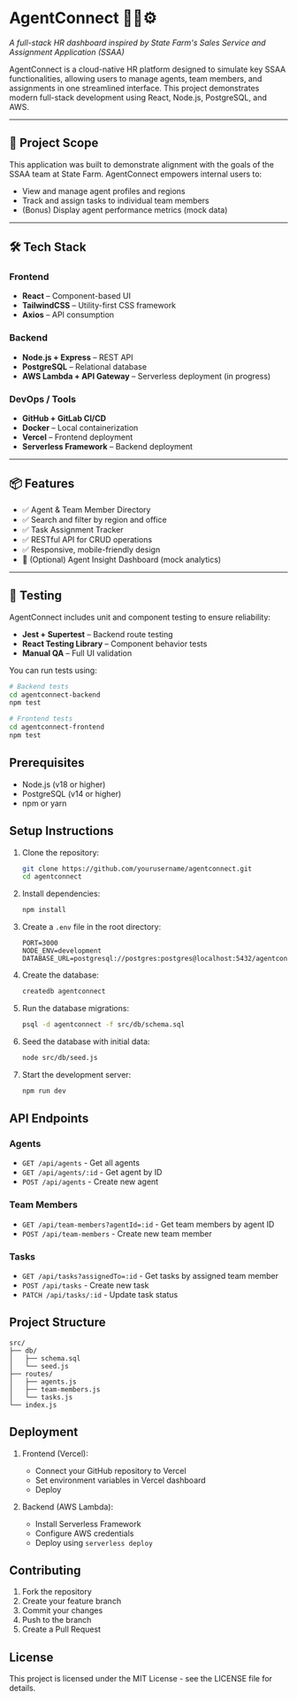 # AgentConnect 🧑‍💼⚙️

_A full-stack HR dashboard inspired by State Farm's Sales Service and Assignment Application (SSAA)_

AgentConnect is a cloud-native HR platform designed to simulate key SSAA functionalities, allowing users to manage agents, team members, and assignments in one streamlined interface. This project demonstrates modern full-stack development using React, Node.js, PostgreSQL, and AWS.

---

## 🚀 Project Scope

This application was built to demonstrate alignment with the goals of the SSAA team at State Farm. AgentConnect empowers internal users to:
- View and manage agent profiles and regions
- Track and assign tasks to individual team members
- (Bonus) Display agent performance metrics (mock data)

---

## 🛠️ Tech Stack

### Frontend
- **React** – Component-based UI
- **TailwindCSS** – Utility-first CSS framework
- **Axios** – API consumption

### Backend
- **Node.js + Express** – REST API
- **PostgreSQL** – Relational database
- **AWS Lambda + API Gateway** – Serverless deployment (in progress)

### DevOps / Tools
- **GitHub + GitLab CI/CD**
- **Docker** – Local containerization
- **Vercel** – Frontend deployment
- **Serverless Framework** – Backend deployment

---

## 📦 Features

- ✅ Agent & Team Member Directory  
- ✅ Search and filter by region and office  
- ✅ Task Assignment Tracker  
- ✅ RESTful API for CRUD operations  
- ✅ Responsive, mobile-friendly design  
- 🔄 (Optional) Agent Insight Dashboard (mock analytics)

---

## 🧪 Testing

AgentConnect includes unit and component testing to ensure reliability:

- **Jest + Supertest** – Backend route testing
- **React Testing Library** – Component behavior tests
- **Manual QA** – Full UI validation

You can run tests using:

```bash
# Backend tests
cd agentconnect-backend
npm test

# Frontend tests
cd agentconnect-frontend
npm test

```

## Prerequisites

- Node.js (v18 or higher)
- PostgreSQL (v14 or higher)
- npm or yarn

## Setup Instructions

1. Clone the repository:
   ```bash
   git clone https://github.com/yourusername/agentconnect.git
   cd agentconnect
   ```

2. Install dependencies:
   ```bash
   npm install
   ```

3. Create a `.env` file in the root directory:
   ```
   PORT=3000
   NODE_ENV=development
   DATABASE_URL=postgresql://postgres:postgres@localhost:5432/agentconnect
   ```

4. Create the database:
   ```bash
   createdb agentconnect
   ```

5. Run the database migrations:
   ```bash
   psql -d agentconnect -f src/db/schema.sql
   ```

6. Seed the database with initial data:
   ```bash
   node src/db/seed.js
   ```

7. Start the development server:
   ```bash
   npm run dev
   ```

## API Endpoints

### Agents
- `GET /api/agents` - Get all agents
- `GET /api/agents/:id` - Get agent by ID
- `POST /api/agents` - Create new agent

### Team Members
- `GET /api/team-members?agentId=:id` - Get team members by agent ID
- `POST /api/team-members` - Create new team member

### Tasks
- `GET /api/tasks?assignedTo=:id` - Get tasks by assigned team member
- `POST /api/tasks` - Create new task
- `PATCH /api/tasks/:id` - Update task status

## Project Structure

```
src/
├── db/
│   ├── schema.sql
│   └── seed.js
├── routes/
│   ├── agents.js
│   ├── team-members.js
│   └── tasks.js
└── index.js
```

## Deployment

1. Frontend (Vercel):
   - Connect your GitHub repository to Vercel
   - Set environment variables in Vercel dashboard
   - Deploy

2. Backend (AWS Lambda):
   - Install Serverless Framework
   - Configure AWS credentials
   - Deploy using `serverless deploy`

## Contributing

1. Fork the repository
2. Create your feature branch
3. Commit your changes
4. Push to the branch
5. Create a Pull Request

## License

This project is licensed under the MIT License - see the LICENSE file for details.
